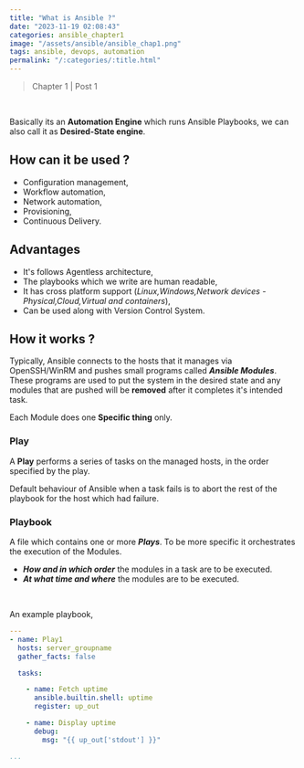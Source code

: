 ```yaml
---
title: "What is Ansible ?"
date: "2023-11-19 02:08:43"
categories: ansible_chapter1
image: "/assets/ansible/ansible_chap1.png"
tags: ansible, devops, automation
permalink: "/:categories/:title.html"
---
```

> Chapter 1 | Post 1 

<br> 

Basically its an **Automation Engine** which runs Ansible Playbooks, we can also call it as **Desired-State engine**.

## How can it be used ?

- Configuration management,
- Workflow automation,
- Network automation,
- Provisioning,
- Continuous Delivery.

## Advantages

- It's follows Agentless architecture,
- The playbooks which we write are human readable,
- It has cross platform support (*Linux,Windows,Network devices - Physical,Cloud,Virtual and containers*),
- Can be used along with Version Control System.

## How it works ?

Typically, Ansible connects to the hosts that it manages via OpenSSH/WinRM and pushes small programs called ***Ansible Modules***. These programs are used to put the system in the desired state and any modules that are pushed will be **removed** after it completes it's intended task.
<br>

Each Module does one **Specific thing** only.

### Play

A **Play** performs a series of tasks on the managed hosts, in the order specified by the play.

Default behaviour of Ansible when a task fails is to abort the rest of the playbook for the host which had failure.

### Playbook

A file which contains one or more ***Plays***. To be more specific it orchestrates the execution of the Modules.
<br>

- ***How and in which order*** the modules in a task are to be executed.
- ***At what time and where*** the modules are to be executed.
<br>

An example playbook,

```yaml
---
- name: Play1
  hosts: server_groupname
  gather_facts: false

  tasks:

    - name: Fetch uptime
      ansible.builtin.shell: uptime
      register: up_out

    - name: Display uptime
      debug:
        msg: "{{ up_out['stdout'] }}"

...
```
